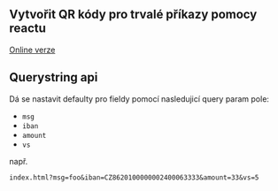Vytvořit QR kódy pro trvalé příkazy pomocy reactu
-------------------------------------------------

[Online verze](https://react-qr-payments-cz.s3.eu-west-1.amazonaws.com/index.html)

Querystring api
---------------

Dá se nastavit defaulty pro fieldy pomocí nasledujicí query param pole:

- `msg`
- `iban`
- `amount`
- `vs`

např.

`index.html?msg=foo&iban=CZ8620100000002400063333&amount=33&vs=5`
